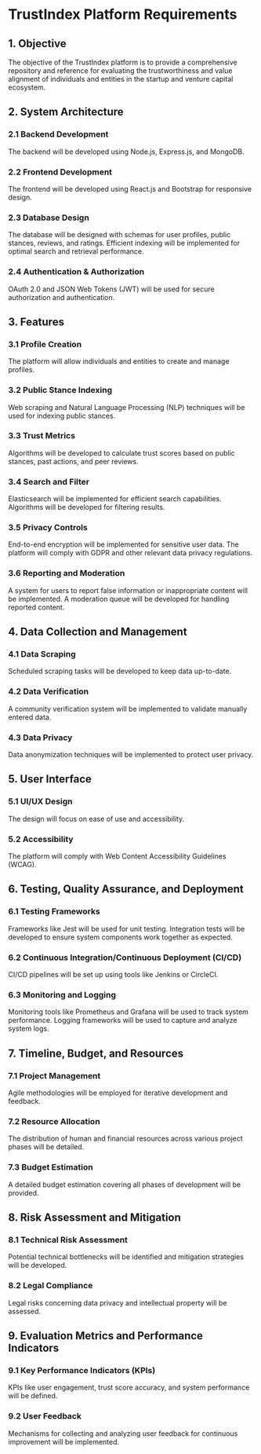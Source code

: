 # TrustIndex Platform Requirements

## 1. Objective

The objective of the TrustIndex platform is to provide a comprehensive repository and reference for evaluating the trustworthiness and value alignment of individuals and entities in the startup and venture capital ecosystem.

## 2. System Architecture

### 2.1 Backend Development

The backend will be developed using Node.js, Express.js, and MongoDB.

### 2.2 Frontend Development

The frontend will be developed using React.js and Bootstrap for responsive design.

### 2.3 Database Design

The database will be designed with schemas for user profiles, public stances, reviews, and ratings. Efficient indexing will be implemented for optimal search and retrieval performance.

### 2.4 Authentication & Authorization

OAuth 2.0 and JSON Web Tokens (JWT) will be used for secure authorization and authentication.

## 3. Features

### 3.1 Profile Creation

The platform will allow individuals and entities to create and manage profiles.

### 3.2 Public Stance Indexing

Web scraping and Natural Language Processing (NLP) techniques will be used for indexing public stances.

### 3.3 Trust Metrics

Algorithms will be developed to calculate trust scores based on public stances, past actions, and peer reviews.

### 3.4 Search and Filter

Elasticsearch will be implemented for efficient search capabilities. Algorithms will be developed for filtering results.

### 3.5 Privacy Controls

End-to-end encryption will be implemented for sensitive user data. The platform will comply with GDPR and other relevant data privacy regulations.

### 3.6 Reporting and Moderation

A system for users to report false information or inappropriate content will be implemented. A moderation queue will be developed for handling reported content.

## 4. Data Collection and Management

### 4.1 Data Scraping

Scheduled scraping tasks will be developed to keep data up-to-date.

### 4.2 Data Verification

A community verification system will be implemented to validate manually entered data.

### 4.3 Data Privacy

Data anonymization techniques will be implemented to protect user privacy.

## 5. User Interface

### 5.1 UI/UX Design

The design will focus on ease of use and accessibility.

### 5.2 Accessibility

The platform will comply with Web Content Accessibility Guidelines (WCAG).

## 6. Testing, Quality Assurance, and Deployment

### 6.1 Testing Frameworks

Frameworks like Jest will be used for unit testing. Integration tests will be developed to ensure system components work together as expected.

### 6.2 Continuous Integration/Continuous Deployment (CI/CD)

CI/CD pipelines will be set up using tools like Jenkins or CircleCI.

### 6.3 Monitoring and Logging

Monitoring tools like Prometheus and Grafana will be used to track system performance. Logging frameworks will be used to capture and analyze system logs.

## 7. Timeline, Budget, and Resources

### 7.1 Project Management

Agile methodologies will be employed for iterative development and feedback.

### 7.2 Resource Allocation

The distribution of human and financial resources across various project phases will be detailed.

### 7.3 Budget Estimation

A detailed budget estimation covering all phases of development will be provided.

## 8. Risk Assessment and Mitigation

### 8.1 Technical Risk Assessment

Potential technical bottlenecks will be identified and mitigation strategies will be developed.

### 8.2 Legal Compliance

Legal risks concerning data privacy and intellectual property will be assessed.

## 9. Evaluation Metrics and Performance Indicators

### 9.1 Key Performance Indicators (KPIs)

KPIs like user engagement, trust score accuracy, and system performance will be defined.

### 9.2 User Feedback

Mechanisms for collecting and analyzing user feedback for continuous improvement will be implemented.